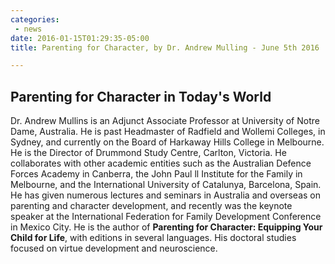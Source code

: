 ```yaml
---
categories:
 - news
date: 2016-01-15T01:29:35-05:00
title: Parenting for Character, by Dr. Andrew Mulling - June 5th 2016

---
```


## Parenting for Character in Today's World

Dr. Andrew Mullins is an Adjunct Associate Professor at University of Notre Dame, Australia.  He is past Headmaster of Radfield and Wollemi Colleges, in Sydney, and currently on the Board of Harkaway Hills College in Melbourne.  He is the Director of Drummond Study Centre, Carlton, Victoria. He collaborates with other academic entities such as the Australian Defence Forces Academy in  Canberra, the John Paul ll Institute for the Family in Melbourne, and the International University of Catalunya, Barcelona, Spain.  He has given numerous lectures and seminars in Australia and overseas on parenting and character development, and recently was the keynote speaker at the International Federation for Family Development Conference in Mexico City.  He is the author of **Parenting for Character: Equipping Your Child for Life**, with editions in several languages.  His doctoral studies focused on virtue development and neuroscience.
